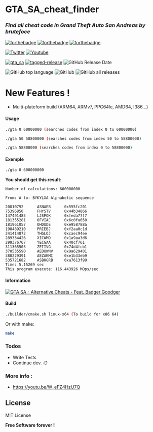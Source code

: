 

# GTA_SA_cheat_finder

### _Find all cheat code in Grand Theft Auto San Andreas by brutefoce_
 [![forthebadge](https://forthebadge.com/images/badges/built-with-love.svg)](https://forthebadge.com) [![forthebadge](https://forthebadge.com/images/badges/powered-by-jeffs-keyboard.svg)](https://forthebadge.com) [![forthebadge](https://forthebadge.com/images/badges/contains-cat-gifs.svg)](https://forthebadge.com)
 
 [![Twitter](https://img.shields.io/twitter/follow/Bensuperpc?style=social)](https://img.shields.io/twitter/follow/Bensuperpc?style=social) [![Youtube](https://img.shields.io/youtube/channel/subscribers/UCJsQFFL7QW4LSX9eskq-9Yg?style=social)](https://img.shields.io/youtube/channel/subscribers/UCJsQFFL7QW4LSX9eskq-9Yg?style=social) 

[![gta_sa](https://github.com/bensuperpc/GTA_SA_cheat_finder/actions/workflows/main.yml/badge.svg)](https://github.com/bensuperpc/GTA_SA_cheat_finder/actions/workflows/main.yml) [![tagged-release](https://github.com/bensuperpc/GTA_SA_cheat_finder/actions/workflows/release.yml/badge.svg)](https://github.com/bensuperpc/GTA_SA_cheat_finder/actions/workflows/release.yml) ![GitHub Release Date](https://img.shields.io/github/release-date/bensuperpc/GTA_SA_cheat_finder)

![GitHub top language](https://img.shields.io/github/languages/top/bensuperpc/GTA_SA_cheat_finder) ![GitHub](https://img.shields.io/github/license/bensuperpc/GTA_SA_cheat_finder) ![GitHub all releases](https://img.shields.io/github/downloads/bensuperpc/GTA_SA_cheat_finder/total)


# New Features !

  - Multi-plateform build (ARM64, ARMv7, PPC64le, AMD64, I386...)

#### Usage

```sh
./gta 0 60000000 (searches codes from index 0 to 60000000)
```

```sh
./gta 50 58800000 (searches codes from index 50 to 58800000)
```

```sh
./gta 58800000 (searches codes from index 0 to 58800000)
```

#### Exemple
```sh
./gta 0 600000000
```
**You should get this result:**
```
Number of calculations: 600000000

From: A to: BYKYLXA Alphabetic sequence

20810792      ASNAEB      0x555fc201    
75396850      FHYSTV      0x44b34866    
147491485     LJSPQK      0xfeda77f7    
181355281     OFVIAC      0x6c0fa650    
181961057     OHDUDE      0xe958788a    
198489210     PRIEBJ      0xf2aa0c1d    
241414872     THGLOJ      0xcaec94ee    
289334426     XICWMD      0x1a9aa3d6    
299376767     YECGAA      0x40cf761     
311365503     ZEIIVG      0x74d4fcb1    
370535590     AEDUWNV     0x9a629401    
380229391     AEZAKMI     0xe1b33eb9    
535721682     ASBHGRB     0xa7613f99    
Time: 5.15269 sec
This program execute: 116.443926 MOps/sec
```

#### Information

[![GTA SA - Alternative Cheats - Feat. Badger Goodger](https://yt-embed.herokuapp.com/embed?v=W_eFZ4HzU7Q)](https://youtu.be/W_eFZ4HzU7Q "GTA SA - Alternative Cheats - Feat. Badger Goodger")


#### Build
```sh
./builder/cmake.sh linux-x64 (To build for x86 64)
```
Or with make:
```sh
make
```

### Todos

 - Write Tests
 - Continue dev. :D

### More info : 
- https://youtu.be/W_eFZ4HzU7Q

License
----

MIT License


**Free Software forever !**
